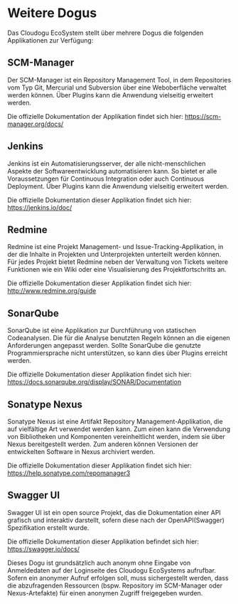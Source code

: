 # Weitere Dogus
Das Cloudogu EcoSystem stellt über mehrere Dogus die folgenden Applikationen zur Verfügung:

## SCM-Manager
Der SCM-Manager ist ein Repository Management Tool, in dem Repositories vom Typ Git, Mercurial und Subversion über eine Weboberfläche verwaltet werden können. Über Plugins kann die Anwendung vielseitig erweitert werden.

Die offizielle Dokumentation der Applikation findet sich hier: https://scm-manager.org/docs/

## Jenkins
Jenkins ist ein Automatisierungsserver, der alle nicht-menschlichen Aspekte der Softwareentwicklung automatisieren kann. So bietet er alle Voraussetzungen für Continuous Integration oder auch Continuous Deployment. Über Plugins kann die Anwendung vielseitig erweitert werden.


Die offizielle Dokumentation dieser Applikation findet sich hier: 
https://jenkins.io/doc/

## Redmine
Redmine ist eine Projekt Management- und Issue-Tracking-Applikation, in der die Inhalte in Projekten und Unterprojekten unterteilt werden können. Für jedes Projekt bietet Redmine neben der Verwaltung von Tickets weitere Funktionen wie ein Wiki oder eine Visualisierung des Projektfortschritts an.

Die offizielle Dokumentation dieser Applikation findet sich hier: 
http://www.redmine.org/guide

## SonarQube
SonarQube ist eine Applikation zur Durchführung von statischen Codeanalysen. Die für die Analyse benutzten Regeln können an die eigenen Anforderungen angepasst werden.
Sollte SonarQube die genutzte Programmiersprache nicht unterstützen, so kann dies über Plugins erreicht werden.


Die offizielle Dokumentation dieser Applikation findet sich hier: 
https://docs.sonarqube.org/display/SONAR/Documentation

## Sonatype Nexus
Sonatype Nexus ist eine Artifakt Repository Management-Applikation, die auf vielfältige Art verwendet werden kann. Zum einen kann die Verwendung von Bibliotheken und Komponenten vereinheitlicht werden, indem sie über Nexus bereitgestellt werden. Zum anderen können Versionen der entwickelten Software in Nexus archiviert werden.


Die offizielle Dokumentation dieser Applikation findet sich hier: 
https://help.sonatype.com/repomanager3

## Swagger UI
Swagger UI ist ein open source Projekt, das die Dokumentation einer API grafisch und interaktiv darstellt, sofern diese nach der OpenAPI(Swagger) Spezifikation erstellt wurde. 

Die offizielle Dokumentation dieser Applikation befindet sich hier: 
https://swagger.io/docs/

Dieses Dogu ist grundsätzlich auch anonym ohne Eingabe von Anmeldedaten auf der Loginseite des Cloudogu EcoSystems aufrufbar.
Sofern ein anonymer Aufruf erfolgen soll, muss sichergestellt werden, dass die abzufragenden Ressourcen (bspw. Repository im SCM-Manager oder Nexus-Artefakte) für einen anonymen Zugriff freigegeben wurden.


